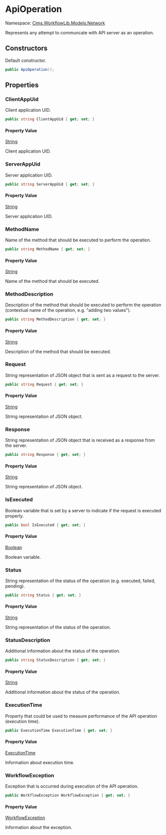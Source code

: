 # ApiOperation

Namespace: [Cims.WorkflowLib.Models.Network](Cims.WorkflowLib.Models.Network.md)

Represents any attempt to communcate with API server as an operation.

## Constructors

Default constructor.

```C#
public ApiOperation();
```

## Properties

### ClientAppUid

Client application UID.

```C#
public string ClientAppUid { get; set; }
```

#### Property Value

[String](https://learn.microsoft.com/en-us/dotnet/api/system.string)

Client application UID.

### ServerAppUid

Server application UID.

```C#
public string ServerAppUid { get; set; }
```

#### Property Value

[String](https://learn.microsoft.com/en-us/dotnet/api/system.string)

Server application UID.

### MethodName

Name of the method that should be executed to perform the operation.

```C#
public string MethodName { get; set; }
```

#### Property Value

[String](https://learn.microsoft.com/en-us/dotnet/api/system.string)

Name of the method that should be executed.

### MethodDescription

Description of the method that should be executed to perform the operation (contextual name of the operation, e.g. "adding two values").

```C#
public string MethodDescription { get; set; }
```

#### Property Value

[String](https://learn.microsoft.com/en-us/dotnet/api/system.string)

Description of the method that should be executed.

### Request

String representation of JSON object that is sent as a request to the server.

```C#
public string Request { get; set; }
```

#### Property Value

[String](https://learn.microsoft.com/en-us/dotnet/api/system.string)

String representation of JSON object.

### Response

String representation of JSON object that is received as a response from the server.

```C#
public string Response { get; set; }
```

#### Property Value

[String](https://learn.microsoft.com/en-us/dotnet/api/system.string)

String representation of JSON object.

### IsExecuted

Boolean variable that is set by a server to indicate if the request is executed properly.

```C#
public bool IsExecuted { get; set; }
```

#### Property Value

[Boolean](https://learn.microsoft.com/en-us/dotnet/api/system.boolean)

Boolean variable.

### Status

String representation of the status of the operation (e.g. executed, failed, pending).

```C#
public string Status { get; set; }
```

#### Property Value

[String](https://learn.microsoft.com/en-us/dotnet/api/system.string)

String representation of the status of the operation.

### StatusDescription

Additional information about the status of the operation.

```C#
public string StatusDescription { get; set; }
```

#### Property Value

[String](https://learn.microsoft.com/en-us/dotnet/api/system.string)

Additional information about the status of the operation.

### ExecutionTime

Property that could be used to measure performance of the API operation (execution time).

```C#
public ExecutionTime ExecutionTime { get; set; }
```

#### Property Value

[ExecutionTime](../Performance/ExecutionTime.md)

Information about execution time.

### WorkflowException

Exception that is occurred during execution of the API operation.

```C#
public WorkflowException WorkflowException { get; set; }
```

#### Property Value

[WorkflowException](../ErrorHandling/WorkflowException.md)

Information about the exception.
